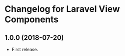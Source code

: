 Changelog for Laravel View Components
=====================================

1.0.0 (2018-07-20)
------------------

- First release.
